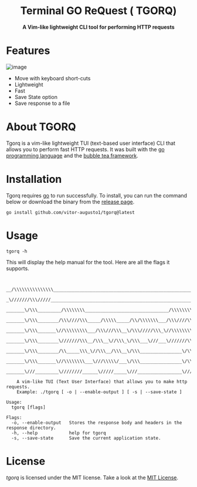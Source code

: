 <h1 align="center">
  Terminal GO ReQuest ( TGORQ)
</h1>

<p align="center">
<b>A Vim-like lightweight CLI tool for performing HTTP requests</b>
</p>

# Features
![image](https://github.com/vitor-augusto1/tgorq/assets/121441594/c290a816-6a2d-4f6d-9066-bcbfdfe9f8de)
* Move with keyboard short-cuts
* Lightweight
* Fast
* Save State option
* Save response to a file

# About TGORQ
Tgorq is a vim-like lightweight TUI (text-based user interface) CLI that allows you to perform fast HTTP requests.
It was built with the [go programming language](https://go.dev) and the [bubble tea framework](https://github.com/charmbracelet/bubbletea).

# Installation
Tgorq requires [go](https://go.dev) to run successfully. To install, you can run the command below or download the binary from the [release page](https://github.com/vitor-augusto1/tgorq/releases/).
```
go install github.com/vitor-augusto1/tgorq@latest
```

# Usage
```
tgorq -h
```
This will display the help manual for the tool. Here are all the flags it supports.
```


__/\\\\\\\\\\\\\\\________________________________________________________
 _\///////\\\/////_________________________________________________________
  _______\/\\\_________/\\\\\\\\________________________________/\\\\\\\\___
   _______\/\\\________/\\\////\\\_____/\\\\\_____/\\/\\\\\\\___/\\\////\\\__
    _______\/\\\_______\//\\\\\\\\\___/\\\///\\\__\/\\\/////\\\_\//\\\\\\\\\__
     _______\/\\\________\///////\\\__/\\\__\//\\\_\/\\\___\///___\///////\\\__
      _______\/\\\________/\\_____\\\_\//\\\__/\\\__\/\\\________________\/\\\__
       _______\/\\\_______\//\\\\\\\\___\///\\\\\/___\/\\\________________\/\\\\_
        _______\///_________\////////______\/////_____\///_________________\////__

    A vim-like TUI (Text User Interface) that allows you to make http requests.
    Example: ./tgorq [ -o | --enable-output ] [ -s | --save-state ]

Usage:
  tgorq [flags]

Flags:
  -o, --enable-output   Stores the response body and headers in the response directory.
  -h, --help            help for tgorq
  -s, --save-state      Save the current application state.
```

# License

*tgorq* is licensed under the MIT license. Take a look at the [MIT License](https://github.com/vitor-augusto1/tgorq/blob/main/LICENSE).

